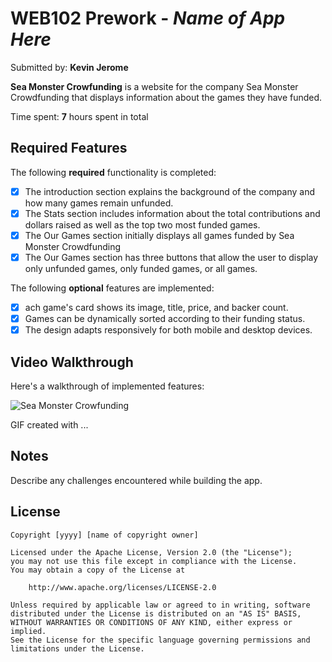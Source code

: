 # WEB102 Prework - *Name of App Here*

Submitted by: **Kevin Jerome**

**Sea Monster Crowfunding** is a website for the company Sea Monster Crowdfunding that displays information about the games they have funded.

Time spent: **7** hours spent in total

## Required Features

The following **required** functionality is completed:

* [x] The introduction section explains the background of the company and how many games remain unfunded.
* [x] The Stats section includes information about the total contributions and dollars raised as well as the top two most funded games.
* [x] The Our Games section initially displays all games funded by Sea Monster Crowdfunding
* [x] The Our Games section has three buttons that allow the user to display only unfunded games, only funded games, or all games.

The following **optional** features are implemented:

* [x] ach game's card shows its image, title, price, and backer count.
* [x] Games can be dynamically sorted according to their funding status.
* [x] The design adapts responsively for both mobile and desktop devices.

## Video Walkthrough

Here's a walkthrough of implemented features:

<img src='https://imgur.com/a/pWUsoms' title='Sea Monster Crowdfunding' width='' alt='Sea Monster Crowfunding' />

<!-- Replace this with whatever GIF tool you used! -->
GIF created with ...  
<!-- Recommended tools:
[Kap](https://getkap.co/) for macOS
[ScreenToGif](https://www.screentogif.com/) for Windows
[peek](https://github.com/phw/peek) for Linux. -->

## Notes

Describe any challenges encountered while building the app.

## License

    Copyright [yyyy] [name of copyright owner]

    Licensed under the Apache License, Version 2.0 (the "License");
    you may not use this file except in compliance with the License.
    You may obtain a copy of the License at

        http://www.apache.org/licenses/LICENSE-2.0

    Unless required by applicable law or agreed to in writing, software
    distributed under the License is distributed on an "AS IS" BASIS,
    WITHOUT WARRANTIES OR CONDITIONS OF ANY KIND, either express or implied.
    See the License for the specific language governing permissions and
    limitations under the License.

